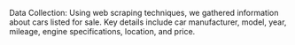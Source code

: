 Data Collection:
 Using web scraping techniques, we gathered information about cars listed for sale. Key details include car manufacturer, model, year, mileage, engine specifications, location, and price.
